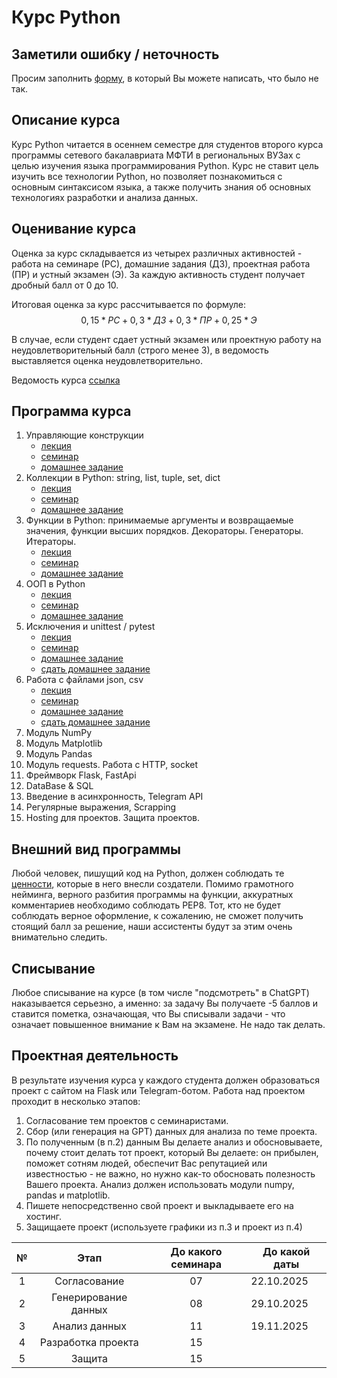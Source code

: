 # Курс Python 

## Заметили ошибку / неточность
Просим заполнить [форму](https://forms.gle/apYCAqV4TXgu9X5cA), в который Вы можете написать, что было не так.

## Описание курса

Курс Python читается в осеннем семестре для студентов второго курса программы сетевого бакалавриата МФТИ в региональных ВУЗах с целью изучения языка программирования Python. Курс не ставит цель изучить все технологии Python, но позволяет познакомиться с основным синтаксисом языка, а также получить знания об основных технологиях разработки и анализа данных.

## Оценивание курса

Оценка за курс складывается из четырех различных активностей - работа на семинаре (РС), домашние задания (ДЗ), проектная работа (ПР) и устный экзамен (Э). За каждую активность студент получает дробный балл от 0 до 10.

Итоговая оценка за курс рассчитывается по формуле: $$0,15 * РС + 0,3 * ДЗ + 0,3 * ПР + 0,25 * Э$$

В случае, если студент сдает устный экзамен или проектную работу на неудовлетворительный балл (строго менее 3), в ведомость выставляется оценка неудовлетворительно.

Ведомость курса [ссылка](https://docs.google.com/spreadsheets/d/1TPMavod7w80orGsUYOXcLXWl4rFiGfGwrMzFKQBlJPo/edit?usp=sharing)

## Программа курса

01. Управляющие конструкции
    - [лекция](https://github.com/idkisl/PythonCourse_2025/blob/985a70aa80bdc994c19a40e27415dbef5d6aaa44/01/%D0%9B%D0%B5%D0%BA%D1%86%D0%B8%D1%8F/%D0%9B%D0%B5%D0%BA%D1%86%D0%B8%D1%8F%201.%20%D0%A3%D0%BF%D1%80%D0%B0%D0%B2%D0%BB%D1%8F%D1%8E%D1%89%D0%B8%D0%B5%20%D0%BA%D0%BE%D0%BD%D1%81%D1%82%D1%80%D1%83%D0%BA%D1%86%D0%B8%D0%B8.pdf)
    - [семинар](https://github.com/idkisl/PythonCourse_2025/blob/985a70aa80bdc994c19a40e27415dbef5d6aaa44/01/%D0%A1%D0%B5%D0%BC%D0%B8%D0%BD%D0%B0%D1%80/workshop_control_structures.ipynb)
    - [домашнее задание](https://contest.yandex.ru/contest/81282/problems/)
02. Коллекции в Python: string, list, tuple, set, dict
    - [лекция](https://github.com/idkisl/PythonCourse_2025/blob/0a17d313e3a807f8fe2f878f06bf06a1ceb24228/02/%D0%9B%D0%B5%D0%BA%D1%86%D0%B8%D1%8F/%D0%9B%D0%B5%D0%BA%D1%86%D0%B8%D1%8F%202.%20%D0%9A%D0%BE%D0%BB%D0%BB%D0%B5%D0%BA%D1%86%D0%B8%D0%B8.pdf)
    - [семинар](https://github.com/idkisl/PythonCourse_2025/blob/0a17d313e3a807f8fe2f878f06bf06a1ceb24228/02/%D0%A1%D0%B5%D0%BC%D0%B8%D0%BD%D0%B0%D1%80/workshop_collections.ipynb)
    - [домашнее задание](https://contest.yandex.ru/contest/81702/problems/)
03. Функции в Python: принимаемые аргументы и возвращаемые значения, функции высших порядков. Декораторы. Генераторы. Итераторы.
    - [лекция](https://github.com/idkisl/PythonCourse_2025/blob/4fbdd1339bdb761b89cf0c3e4953741e785d40ab/03/%D0%9B%D0%B5%D0%BA%D1%86%D0%B8%D1%8F/lecture_3_functions.ipynb)
    - [семинар](https://github.com/idkisl/PythonCourse_2025/blob/0abbbd79769fe98fb2825e5da640be06010f04e9/03/%D0%A1%D0%B5%D0%BC%D0%B8%D0%BD%D0%B0%D1%80/workshop_functions.ipynb)
    - [домашнее задание](https://contest.yandex.ru/contest/82008/)
04. ООП в Python
    - [лекция](https://github.com/idkisl/PythonCourse_2025/blob/4fbdd1339bdb761b89cf0c3e4953741e785d40ab/04/%D0%BB%D0%B5%D0%BA%D1%86%D0%B8%D1%8F/lecture_4_oop.ipynb)
    - [семинар](https://github.com/idkisl/PythonCourse_2025/blob/0abbbd79769fe98fb2825e5da640be06010f04e9/04/%D1%81%D0%B5%D0%BC%D0%B8%D0%BD%D0%B0%D1%80/workshop_oop.ipynb)
    - [домашнее задание](https://contest.yandex.ru/contest/82427/)
05. Исключения и unittest / pytest
    - [лекция](https://github.com/idkisl/PythonCourse_2025/tree/4fbdd1339bdb761b89cf0c3e4953741e785d40ab/05/%D0%9B%D0%B5%D0%BA%D1%86%D0%B8%D1%8F)
    - [семинар](https://github.com/idkisl/PythonCourse_2025/blob/684f84863e124a39477a3a86967190cce8f60c66/05/%D0%A1%D0%B5%D0%BC%D0%B8%D0%BD%D0%B0%D1%80/workshop_tests.ipynb)
    - [домашнее задание](https://github.com/idkisl/PythonCourse_2025/blob/684f84863e124a39477a3a86967190cce8f60c66/05/%D0%94%D0%BE%D0%BC%D0%B0%D1%88%D0%BD%D0%B5%D0%B5%20%D0%B7%D0%B0%D0%B4%D0%B0%D0%BD%D0%B8%D0%B5/practice_%20test.ipynb)
    - [сдать домашнее задание](https://forms.gle/xypggha4BBsamzXn8)
06. Работа с файлами json, csv
    - [лекция](06/Лекция)
    - [семинар](https://github.com/idkisl/PythonCourse_2025/tree/main/06/Семинар)
    - [домашнее задание](https://github.com/idkisl/PythonCourse_2025/tree/main/06/Домашнее%20задание)
    - [сдать домашнее задание](https://docs.google.com/forms/d/e/1FAIpQLSf9OuueYcco3hNWmVitPL9tIqKKgOq754VUfpFY1J4w0AZSNg/viewform?usp=header)
07. Модуль NumPy
08. Модуль Matplotlib
09. Модуль Pandas
10. Модуль requests. Работа с HTTP, socket
11. Фреймворк Flask, FastApi
12. DataBase & SQL
13. Введение в асинхронность, Telegram API
14. Регулярные выражения, Scrapping
15. Hosting для проектов. Защита проектов.

## Внешний вид программы
Любой человек, пишущий код на Python, должен соблюдать те [ценности](https://ru.wikipedia.org/wiki/Дзен_Пайтона), которые в него внесли создатели. Помимо грамотного нейминга, верного разбития программы на функции, аккуратных комментариев необходимо соблюдать PEP8. Тот, кто не будет соблюдать верное оформление, к сожалению, не сможет получить стоящий балл за решение, наши ассистенты будут за этим очень внимательно следить.

## Списывание
Любое списывание на курсе (в том числе "подсмотреть" в ChatGPT) наказывается серьезно, а именно: за задачу Вы получаете -5 баллов и ставится пометка, означающая, что Вы списывали задачи - что означает повышенное внимание к Вам на экзамене. Не надо так делать.

## Проектная деятельность
В результате изучения курса у каждого студента должен образоваться проект с сайтом на Flask или Telegram-ботом. Работа над проектом проходит в несколько этапов:
1. Согласование тем проектов с семинаристами.
2. Сбор (или генерация на GPT) данных для анализа по теме проекта.
3. По полученным (в п.2) данным Вы делаете анализ и обосновываете, почему стоит делать тот проект, который Вы делаете: он прибылен, поможет сотням людей, обеспечит Вас репутацией или известностью - не важно, но нужно как-то обосновать полезность Вашего проекта. Анализ должен использовать модули numpy, pandas и matplotlib. 
4. Пишете непосредственно свой проект и выкладываете его на хостинг.
5. Защищаете проект (используете графики из п.3 и проект из п.4)
   
<div align="center">
    
| № 	|         Этап         	| До какого семинара 	| До какой даты 	|
|:-:	|:--------------------:	|:------------------:	|---------------	|
| 1 	|     Согласование     	|         07         	|        22.10.2025    |
| 2 	| Генерирование данных 	|         08         	|        29.10.2025   	|
| 3 	|     Анализ данных    	|         11         	|        19.11.2025   	|
| 4 	|  Разработка проекта  	|         15         	|               	|
| 5 	|        Защита        	|         15         	|               	|

</div>

